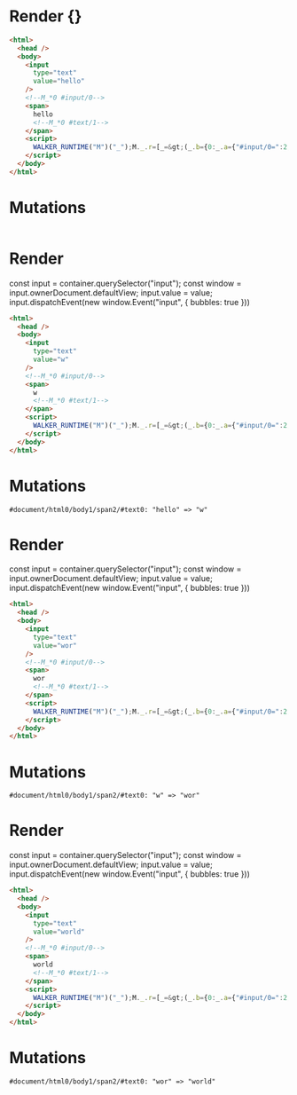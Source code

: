 # Render {}
```html
<html>
  <head />
  <body>
    <input
      type="text"
      value="hello"
    />
    <!--M_*0 #input/0-->
    <span>
      hello
      <!--M_*0 #text/1-->
    </span>
    <script>
      WALKER_RUNTIME("M")("_");M._.r=[_=&gt;(_.b={0:_.a={"#input/0=":2,value:"hello"}},_.a["#input/0;"]=_._["__tests__/template.marko_0/valueChange"](_.a),_.b),0,"__tests__/template.marko_0",0];M._.w()
    </script>
  </body>
</html>
```

# Mutations
```

```


# Render 
const input = container.querySelector("input");
const window = input.ownerDocument.defaultView;
input.value = value;
input.dispatchEvent(new window.Event("input", {
  bubbles: true
}))

```html
<html>
  <head />
  <body>
    <input
      type="text"
      value="w"
    />
    <!--M_*0 #input/0-->
    <span>
      w
      <!--M_*0 #text/1-->
    </span>
    <script>
      WALKER_RUNTIME("M")("_");M._.r=[_=&gt;(_.b={0:_.a={"#input/0=":2,value:"hello"}},_.a["#input/0;"]=_._["__tests__/template.marko_0/valueChange"](_.a),_.b),0,"__tests__/template.marko_0",0];M._.w()
    </script>
  </body>
</html>
```

# Mutations
```
#document/html0/body1/span2/#text0: "hello" => "w"
```


# Render 
const input = container.querySelector("input");
const window = input.ownerDocument.defaultView;
input.value = value;
input.dispatchEvent(new window.Event("input", {
  bubbles: true
}))

```html
<html>
  <head />
  <body>
    <input
      type="text"
      value="wor"
    />
    <!--M_*0 #input/0-->
    <span>
      wor
      <!--M_*0 #text/1-->
    </span>
    <script>
      WALKER_RUNTIME("M")("_");M._.r=[_=&gt;(_.b={0:_.a={"#input/0=":2,value:"hello"}},_.a["#input/0;"]=_._["__tests__/template.marko_0/valueChange"](_.a),_.b),0,"__tests__/template.marko_0",0];M._.w()
    </script>
  </body>
</html>
```

# Mutations
```
#document/html0/body1/span2/#text0: "w" => "wor"
```


# Render 
const input = container.querySelector("input");
const window = input.ownerDocument.defaultView;
input.value = value;
input.dispatchEvent(new window.Event("input", {
  bubbles: true
}))

```html
<html>
  <head />
  <body>
    <input
      type="text"
      value="world"
    />
    <!--M_*0 #input/0-->
    <span>
      world
      <!--M_*0 #text/1-->
    </span>
    <script>
      WALKER_RUNTIME("M")("_");M._.r=[_=&gt;(_.b={0:_.a={"#input/0=":2,value:"hello"}},_.a["#input/0;"]=_._["__tests__/template.marko_0/valueChange"](_.a),_.b),0,"__tests__/template.marko_0",0];M._.w()
    </script>
  </body>
</html>
```

# Mutations
```
#document/html0/body1/span2/#text0: "wor" => "world"
```